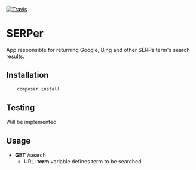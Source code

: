 [![Travis](https://img.shields.io/travis/rust-lang/rust.svg)]()

# SERPer
App responsible for returning Google, Bing and other SERPs term's search results.

## Installation
```bash
    composer install
```

## Testing
Will be implemented

## Usage
* **GET** /search
    * URL: **term** variable defines term to be searched